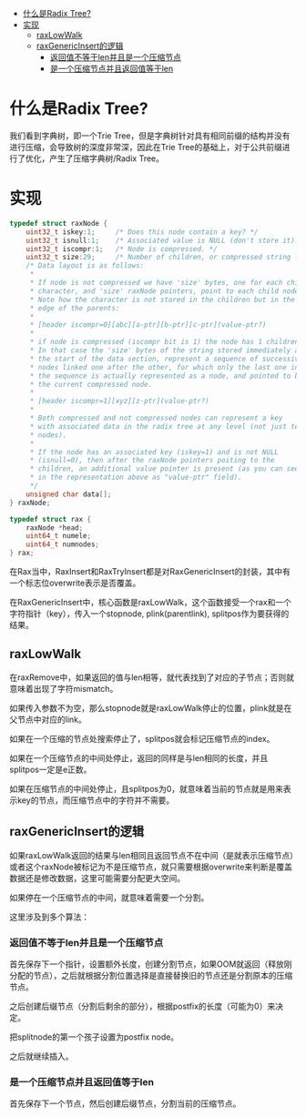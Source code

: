 <!--toc:start-->
- [什么是Radix Tree?](#什么是radix-tree)
- [实现](#实现)
  - [raxLowWalk](#raxlowwalk)
  - [raxGenericInsert的逻辑](#raxgenericinsert的逻辑)
    - [返回值不等于len并且是一个压缩节点](#返回值不等于len并且是一个压缩节点)
    - [是一个压缩节点并且返回值等于len](#是一个压缩节点并且返回值等于len)
<!--toc:end-->

# 什么是Radix Tree?
我们看到字典树，即一个Trie Tree，但是字典树针对具有相同前缀的结构并没有进行压缩，会导致树的深度非常深，因此在Trie Tree的基础上，对于公共前缀进行了优化，产生了压缩字典树/Radix Tree。

# 实现

```c
typedef struct raxNode {
    uint32_t iskey:1;     /* Does this node contain a key? */
    uint32_t isnull:1;    /* Associated value is NULL (don't store it). */
    uint32_t iscompr:1;   /* Node is compressed. */
    uint32_t size:29;     /* Number of children, or compressed string len. */
    /* Data layout is as follows:
     *
     * If node is not compressed we have 'size' bytes, one for each children
     * character, and 'size' raxNode pointers, point to each child node.
     * Note how the character is not stored in the children but in the
     * edge of the parents:
     *
     * [header iscompr=0][abc][a-ptr][b-ptr][c-ptr](value-ptr?)
     *
     * if node is compressed (iscompr bit is 1) the node has 1 children.
     * In that case the 'size' bytes of the string stored immediately at
     * the start of the data section, represent a sequence of successive
     * nodes linked one after the other, for which only the last one in
     * the sequence is actually represented as a node, and pointed to by
     * the current compressed node.
     *
     * [header iscompr=1][xyz][z-ptr](value-ptr?)
     *
     * Both compressed and not compressed nodes can represent a key
     * with associated data in the radix tree at any level (not just terminal
     * nodes).
     *
     * If the node has an associated key (iskey=1) and is not NULL
     * (isnull=0), then after the raxNode pointers poiting to the
     * children, an additional value pointer is present (as you can see
     * in the representation above as "value-ptr" field).
     */
    unsigned char data[];
} raxNode;

typedef struct rax {
    raxNode *head;
    uint64_t numele;
    uint64_t numnodes;
} rax;
```

在Rax当中，RaxInsert和RaxTryInsert都是对RaxGenericInsert的封装，其中有一个标志位overwrite表示是否覆盖。

在RaxGenericInsert中，核心函数是raxLowWalk，这个函数接受一个rax和一个字符指针（key），传入一个stopnode, plink(parentlink), splitpos作为要获得的结果。

## raxLowWalk

在raxRemove中，如果返回的值与len相等，就代表找到了对应的子节点；否则就意味着出现了字符mismatch。

如果传入参数不为空，那么stopnode就是raxLowWalk停止的位置，plink就是在父节点中对应的link。

如果在一个压缩的节点处搜索停止了，splitpos就会标记压缩节点的index。

如果在一个压缩节点的中间处停止，返回的同样是与len相同的长度，并且splitpos一定是e正数。

如果在压缩节点的中间处停止，且splitpos为0，就意味着当前的节点就是用来表示key的节点，而压缩节点中的字符并不需要。

## raxGenericInsert的逻辑

如果raxLowWalk返回的结果与len相同且返回节点不在中间（是就表示压缩节点）或者这个raxNode被标记为不是压缩节点，就只需要根据overwrite来判断是覆盖数据还是修改数据，这里可能需要分配更大空间。

如果停在一个压缩节点的中间，就意味着需要一个分割。

这里涉及到多个算法：

### 返回值不等于len并且是一个压缩节点

首先保存下一个指针，设置额外长度，创建分割节点，如果OOM就返回（释放刚分配的节点），之后就根据分割位置选择是直接替换旧的节点还是分割原本的压缩节点。

之后创建后缀节点（分割后剩余的部分），根据postfix的长度（可能为0）来决定。

把splitnode的第一个孩子设置为postfix node。

之后就继续插入。

### 是一个压缩节点并且返回值等于len
首先保存下一个节点，然后创建后缀节点，分割当前的压缩节点。
